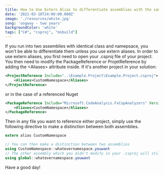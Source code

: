 ```yaml
---
title: How to Use Extern Alias to differentiate assemblies with the same namespace
date: '2021-03-10T24:00:00.000Z'
image: './resources/white.jpg'
song: 'oogway - two years'
backgroundColor: 'white'
tags: ["C#", "csproj", "msbuild"]
---
```

If you run into two assemblies with identical class and namepsace, you won't be able to differentiate them unless you use extern aliases. In order to use extern aliases, you first need to open your .csproj file of your project. You then need to modify the PackageReference or ProjetReference by adding the \<Aliases\> attribute inside.
If it's another project in your solution:
			 		 
```xml
<ProjectReference Include="..\Example.Project\Example.Project.csproj">
	<Aliases>CustomNamespace</Aliases>
</ProjectReference>
```

or in the case of a referenced Nuget

```xml
<PackageReference Include="Microsoft.CodeAnalysis.FxCopAnalyzers" Version="2.9.7">
	<Aliases>CustomNamespace</Aliases>
</PackageReference>
```

Then in any file you want to reference either project, simply use the following directive to make a distinction between both assemblies.

```cs
extern alias CustomNamespace

// You can then make a distinction between two assemblies
using CustomNamespace::whatevernamespace.youwant
// The other assembly which you didn't modify in your .csproj will still be using the global namespace
using global::whatevernamespace.youwant
```

Have a good day!

